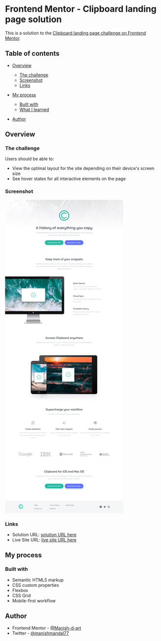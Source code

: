 # Frontend Mentor - Clipboard landing page solution

This is a solution to the [Clipboard landing page challenge on Frontend Mentor](https://www.frontendmentor.io/challenges/clipboard-landing-page-5cc9bccd6c4c91111378ecb9). 

## Table of contents

- [Overview](#overview)
  - [The challenge](#the-challenge)
  - [Screenshot](#screenshot)
  - [Links](#links)
- [My process](#my-process)
  - [Built with](#built-with)
  - [What I learned](#what-i-learned)
  
- [Author](#author)




## Overview

### The challenge

Users should be able to:

- View the optimal layout for the site depending on their device's screen size
- See hover states for all interactive elements on the page

### Screenshot

![](./assets/design/desktop-design.jpg)

### Links

- Solution URL: [solution URL here](https://github.com/Manish-d-art/clip-board-landing-page.git)
- Live Site URL: [live site URL here](https://clipboard-landing-page-d-art-m.netlify.app)

## My process

### Built with

- Semantic HTML5 markup
- CSS custom properties
- Flexbox
- CSS Grid
- Mobile-first workflow


## Author

- Frontend Mentor - [@Manish-d-art](https://www.frontendmentor.io/profile/Manish-d-art)
- Twitter - [@manishmandal77](https://www.twitter.com/manishmandal77)




